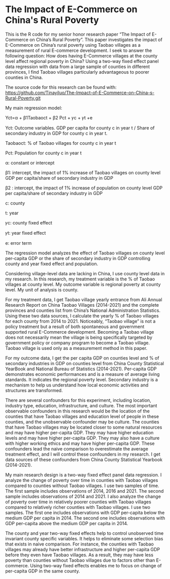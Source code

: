 # The Impact of E-Commerce on China's Rural Poverty 
This is the R code for my senior honor research paper “The Impact of E-Commerce on China’s Rural Poverty”. This paper investigates the impact of E-Commerce on China’s rural poverty using Taobao villages as a measurement of rural E-commerce development. I seek to answer the following question: How does having E-Commerce villages at the county level affect regional poverty in China? Using a two-way fixed effect panel data regression with data from a large sample of counties in different provinces, I find Taobao villages particularly advantageous to poorer counties in China. 

The source code for this research can be found with: 
https://github.com/Tinayiluo/The-Impact-of-E-Commerce-on-China-s-Rural-Poverty.git

My main regression model: 

Yct=α + β1Taobaoct + β2 Pct + 𝛾c + 𝛾t +e

Yct: Outcome variables. GDP per capita for county c in year t / Share of secondary industry in GDP for county c in year t.

Taobaoct: %  of Taobao villages for county c in year t

Pct:  Population for county c in year t

α: constant or intercept

β1: intercept, the impact of 1% increase of Taobao villages on county level GDP per capita/share of secondary industry in GDP 

β2 : intercept, the impact of 1% increase of population on county level GDP per capita/share of secondary industry in GDP 

c: county

t: year

𝛾c: county fixed effect 

𝛾t:  year fixed effect

e: error term

The regression model analyzes the effect of Taobao villages on county level per-capita GDP or the share of secondary industry in GDP controlling county and year fixed effect and population. 

Considering village-level data are lacking in China, I use county level data in my research. In this research, my treatment variable is the % of Taobao villages at county level. My outcome variable is regional poverty at county level. My unit of analysis is county. 

For my treatment data, I get Taobao village yearly entrance from Ali Annual Research Report on China Taobao Villages (2014-2021) and the complete provinces and counties list from China’s National Administration Statistics. Using these two data sources, I calculate the yearly % of Taobao villages for each county from 2014 to 2021. Noticeably, “Taobao village” is not a policy treatment but a result of both spontaneous and government supported rural E-Commerce development. Becoming a Taobao village does not necessarily mean the village is being specifically targeted by government policy or company program to become a Taobao village. Taobao village is used only as a measurement method in this paper.

For my outcome data, I get the per capita GDP on counties level and % of secondary industries in GDP on counties level from China County Statistical YearBook and National Bureau of Statistics (2014-2021). Per-capita GDP demonstrates economic performances and is a measure of average living standards. It indicates the regional poverty level. Secondary industry is a mechanism to help us understand how local economic activities and structures are transformed. 

There are several confounders for this experiment, including location, industry type, education, infrastructure, and culture. The most important observable confounders in this research would be the location of the counties that have Taobao villages and education level of people in these counties, and the unobservable confounder may be culture. The counties that have Taobao villages may be located closer to some natural resources and may have higher per-capita GDP. They may have higher education levels and may have higher per-capita GDP. They may also have a culture with higher working ethics and may have higher per-capita GDP. These confounders lead the naive comparison to overestimate the average treatment effect, and I will control these confounders in my research. I get data sources of these confounders from China County Statistical Yearbook (2014-2021).

My main research design is a two-way fixed effect panel data regression. I analyze the change of poverty over time in counties with Taobao villages compared to counties without Taobao villages. I use two samples of time. The first sample includes observations of 2014, 2016 and 2021. The second sample includes observations of 2014 and 2021. I also analyze the change of poverty over time in relatively poorer counties with Taobao villages compared to relatively richer counties with Taobao villages. I use two samples. The first one includes observations with GDP per-capita below the medium GDP per capita in 2014. The second one includes observations with GDP per-capita above the medium GDP per capita in 2014.

The county and year two-way fixed effects help to control unobserved time invariant county specific variables. It helps to eliminate some selection bias that exists in naive comparison. For instance, the counties with Taobao villages may already have better infrastructure and higher per-capita GDP before they even have Taobao villages. As a result, they may have less poverty than counties without Taobao villages due to factors other than E-commerce. Using two-way fixed effects enables me to focus on change of per-capita GDP in the same county. 
